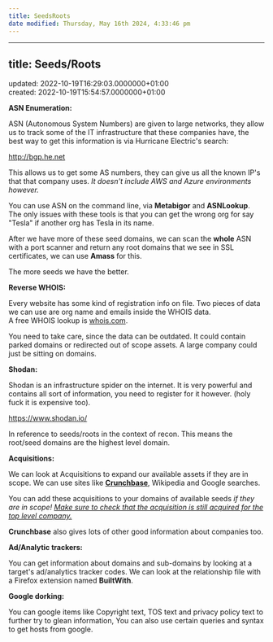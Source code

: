 ```yaml
---
title: SeedsRoots
date modified: Thursday, May 16th 2024, 4:33:46 pm
---
```

* * *

## title: Seeds/Roots

updated: 2022-10-19T16:29:03.0000000+01:00  
created: 2022-10-19T15:54:57.0000000+01:00

**ASN Enumeration:**

ASN (Autonomous System Numbers) are given to large networks, they allow us to track some of the IT infrastructure that these companies have, the best way to get this information is via Hurricane Electric's search:

http://bgp.he.net

This allows us to get some AS numbers, they can give us all the known IP's that that company uses. *It doesn't include AWS and Azure environments however.*

You can use ASN on the command line, via **Metabigor** and **ASNLookup**. The only issues with these tools is that you can get the wrong org for say "Tesla" if another org has Tesla in its name.

After we have more of these seed domains, we can scan the **whole** ASN with a port scanner and return any root domains that we see in SSL certificates, we can use **Amass** for this.

The more seeds we have the better.

**Reverse WHOIS:**

Every website has some kind of registration info on file. Two pieces of data we can use are org name and emails inside the WHOIS data.  
A free WHOIS lookup is [whois.com](https://www.whois.com).

You need to take care, since the data can be outdated. It could contain parked domains or redirected out of scope assets. A large company could just be sitting on domains.

**Shodan:**

Shodan is an infrastructure spider on the internet. It is very powerful and contains all sort of information, you need to register for it however. (holy fuck it is expensive too).

https://www.shodan.io/

In reference to seeds/roots in the context of recon. This means the root/seed domains are the highest level domain.

**Acquisitions:**

We can look at Acquisitions to expand our available assets if they are in scope. We can use sites like [**Crunchbase**](https://www.crunchbase.com/home), Wikipedia and Google searches.

You can add these acquisitions to your domains of available seeds *if they are in scope! <u>Make sure to check that the acquisition is still acquired for the top level company.</u>*

**Crunchbase** also gives lots of other good information about companies too.

**Ad/Analytic trackers:**

You can get information about domains and sub-domains by looking at a target's ad/analytics tracker codes. We can look at the relationship file with a Firefox extension named **BuiltWith**.

**Google dorking:**

You can google items like Copyright text, TOS text and privacy policy text to further try to glean information, You can also use certain queries and syntax to get hosts from google.